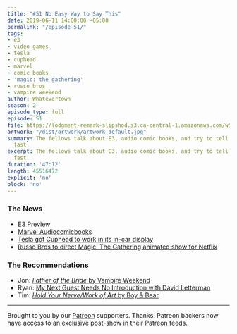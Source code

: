 ```yaml
---
title: "#51 No Easy Way to Say This"
date: 2019-06-11 14:00:00 -05:00
permalink: "/episode-51/"
tags:
- e3
- video games
- tesla
- cuphead
- marvel
- comic books
- 'magic: the gathering'
- russo bros
- vampire weekend
author: Whatevertown
season: 2
episode_type: full
episode: 51
file: https://lodgment-remark-slipshod.s3.ca-central-1.amazonaws.com/w51.mp3
artwork: "/dist/artwork/artwork_default.jpg"
summary: The fellows talk about E3, audio comic books, and try to tell the news really
  fast.
excerpt: The fellows talk about E3, audio comic books, and try to tell the news really
  fast.
duration: '47:12'
length: 45516472
explicit: 'no'
block: 'no'
---
```


### The News
- E3 Preview
- [Marvel Audiocomicbooks](https://apple.news/AuPYkXu7rRsCJaicYjjCzPQ)
- [Tesla got Cuphead to work in its in-car display](https://apple.news/Amjem29JHTASSOHJQ8Sr7wQ)
- [Russo Bros to direct Magic: The Gathering animated show for Netflix](https://twitter.com/NXOnNetflix/status/1135531581710274560)

### The Recommendations
- Jon: [*Father of the Bride* by Vampire Weekend](https://open.spotify.com/album/1A3nVEWRJ8yvlPzawHI1pQ?si=VDHfOeFTRkSym7nDWHsImQ)
- Ryan: [My Next Guest Needs No Introduction with David Letterman](https://www.youtube.com/watch?v=U9-uAcpo9PE)
- Tim: [*Hold Your Nerve/Work of Art* by Boy & Bear](https://open.spotify.com/album/4xQQ7HXScqO6qpCHRJpG9E?si=4CH92CffR7iiVOjzw8zQ6A)

---

Brought to you by our [Patreon](https://www.patreon.com/whatevertown) supporters. Thanks! Patreon backers now have access to an exclusive post-show in their Patreon feeds.